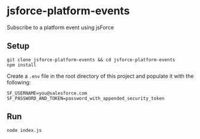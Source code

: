 # jsforce-platform-events

Subscribe to a platform event using jsForce

## Setup

```
git clone jsforce-platform-events && cd jsforce-platform-events
npm install
```

Create a `.env` file in the root directory of this project and populate it with the following:

```
SF_USERNAME=you@salesforce.com
SF_PASSWORD_AND_TOKEN=password_with_appended_security_token
```

## Run

```
node index.js
```